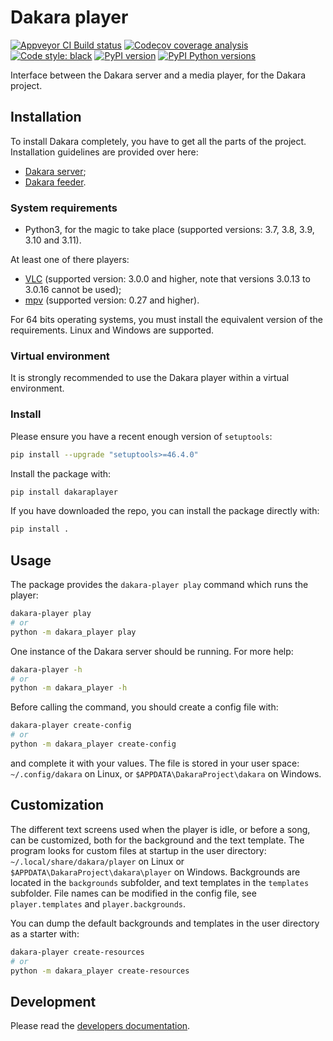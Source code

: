 # Dakara player

<!-- Badges are displayed for the develop branch -->
[![Appveyor CI Build status](https://ci.appveyor.com/api/projects/status/seo2wb9u01ga9vpd/branch/develop?svg=true)](https://ci.appveyor.com/project/neraste/dakara-player/branch/develop)
[![Codecov coverage analysis](https://codecov.io/gh/DakaraProject/dakara-player/branch/develop/graph/badge.svg)](https://codecov.io/gh/DakaraProject/dakara-player)
[![Code style: black](https://img.shields.io/badge/code%20style-black-000000.svg)](https://github.com/ambv/black)
[![PyPI version](https://badge.fury.io/py/dakaraplayer.svg)](https://pypi.python.org/pypi/dakaraplayer/)
[![PyPI Python versions](https://img.shields.io/pypi/pyversions/dakaraplayer.svg)](https://pypi.python.org/pypi/dakaraplayer/)

Interface between the Dakara server and a media player, for the Dakara project.

## Installation

To install Dakara completely, you have to get all the parts of the project.
Installation guidelines are provided over here:

* [Dakara server](https://github.com/DakaraProject/dakara-server/);
* [Dakara feeder](https:://github.com/DakaraProject/dakara-feeder).

### System requirements

* Python3, for the magic to take place (supported versions: 3.7, 3.8, 3.9, 3.10 and 3.11).

At least one of there players:

* [VLC](https://www.videolan.org/vlc/) (supported version: 3.0.0 and higher, note that versions 3.0.13 to 3.0.16 cannot be used);
* [mpv](https://mpv.io/) (supported version: 0.27 and higher).

For 64 bits operating systems, you must install the equivalent version of the requirements.
Linux and Windows are supported.

### Virtual environment

It is strongly recommended to use the Dakara player within a virtual environment.

### Install

Please ensure you have a recent enough version of `setuptools`:

```sh
pip install --upgrade "setuptools>=46.4.0"
```

Install the package with:

```sh
pip install dakaraplayer
```

If you have downloaded the repo, you can install the package directly with:

```sh
pip install .
```

## Usage

The package provides the `dakara-player play` command which runs the player:

```sh
dakara-player play
# or
python -m dakara_player play
```

One instance of the Dakara server should be running. For more help:

```sh
dakara-player -h
# or
python -m dakara_player -h
```

Before calling the command, you should create a config file with:

```sh
dakara-player create-config
# or
python -m dakara_player create-config
```

and complete it with your values. The file is stored in your user space: `~/.config/dakara` on Linux, or `$APPDATA\DakaraProject\dakara` on Windows.

## Customization

The different text screens used when the player is idle, or before a song, can be customized, both for the background and the text template.
The program looks for custom files at startup in the user directory: `~/.local/share/dakara/player` on Linux or `$APPDATA\DakaraProject\dakara\player` on Windows.
Backgrounds are located in the `backgrounds` subfolder, and text templates in the `templates` subfolder.
File names can be modified in the config file, see `player.templates` and `player.backgrounds`.

You can dump the default backgrounds and templates in the user directory as a starter with:

```sh
dakara-player create-resources
# or
python -m dakara_player create-resources
```

## Development

Please read the [developers documentation](CONTRIBUTING.md).
